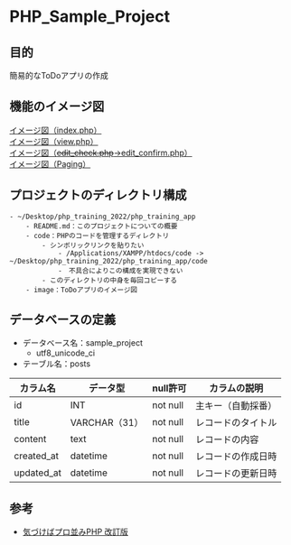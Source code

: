# PHP_Sample_Project

## 目的

簡易的なToDoアプリの作成

## 機能のイメージ図

[イメージ図（index.php）](./image/index.jpg)<br>
[イメージ図（view.php）](./image/view.jpg)<br>
[イメージ図（~~edit_check.php~~→edit_confirm.php）](./image/edit_check.jpg)<br>
[イメージ図（Paging）](./image/paging.png)<br>

## プロジェクトのディレクトリ構成

```
- ~/Desktop/php_training_2022/php_training_app
    - README.md：このプロジェクトについての概要
    - code：PHPのコードを管理するディレクトリ
        - シンボリックリンクを貼りたい
            - /Applications/XAMPP/htdocs/code -> ~/Desktop/php_training_2022/php_training_app/code
            -　不具合によりこの構成を実現できない
        - このディレクトリの中身を毎回コピーする
    - image：ToDoアプリのイメージ図
```

## データベースの定義

- データベース名：sample_project
    - utf8_unicode_ci
- テーブル名：posts

|カラム名|データ型|null許可|カラムの説明|
|---|---|---|---|
|id|INT|not null|主キー（自動採番）|
|title|VARCHAR（31）|not null|レコードのタイトル|
|content|text|not null|レコードの内容|
|created_at|datetime|not null|レコードの作成日時|
|updated_at|datetime|not null|レコードの更新日時|

## 参考

- [気づけばプロ並みPHP 改訂版](https://www.amazon.co.jp/%E6%B0%97%E3%81%A5%E3%81%91%E3%81%B0%E3%83%97%E3%83%AD%E4%B8%A6%E3%81%BFPHP-%E6%94%B9%E8%A8%82%E7%89%88-%E3%82%BC%E3%83%AD%E3%81%8B%E3%82%89%E4%BD%9C%E3%82%8C%E3%82%8B%E4%BA%BA%E3%81%AB%E3%81%AA%E3%82%8B-%E8%B0%B7%E8%97%A4-%E8%B3%A2%E4%B8%80/dp/4865940650)